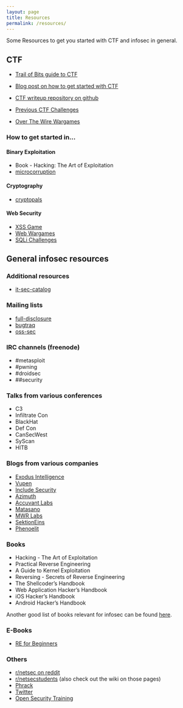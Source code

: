 ```yaml
---
layout: page
title: Resources
permalink: /resources/
---
```


Some Resources to get you started with CTF and infosec in general.

## CTF

- [Trail of Bits guide to CTF](https://trailofbits.github.io/ctf/)
- [Blog post on how to get started with CTF](http://www.endgame.com/blog/how-to-get-started-in-ctf.html)

- [CTF writeup repository on github](https://github.com/ctfs/write-ups)

- [Previous CTF Challenges](http://repo.shell-storm.org/CTF/)
- [Over The Wire Wargames](http://overthewire.org/wargames/)

### How to get started in...

#### Binary Exploitation

- Book - Hacking: The Art of Exploitation
- [microcorruption](https://microcorruption.com)

#### Cryptography

- [cryptopals](http://cryptopals.com/)

#### Web Security

- [XSS Game](https://xss-game.appspot.com/)
- [Web Wargames](http://overthewire.org/wargames/natas/)
- [SQLi Challenges](http://www.zixem.altervista.org/SQLi/)


## General infosec resources

### Additional resources

- [it-sec-catalog](https://code.google.com/p/it-sec-catalog/wiki/Exploitation)

### Mailing lists
- [full-disclosure](http://seclists.org/fulldisclosure/)
- [bugtraq](http://seclists.org/bugtraq/)
- [oss-sec](http://seclists.org/oss-sec/)

### IRC channels (freenode)
- \#metasploit
- \#pwning
- \#droidsec
- \#\#security

### Talks from various conferences
- C3
- Infiltrate Con
- BlackHat
- Def Con
- CanSecWest
- SyScan
- HITB

### Blogs from various companies
- [Exodus Intelligence](http://blog.exodusintel.com/)
- [Vupen](http://www.vupen.com/blog/)
- [Include Security](http://blog.includesecurity.com/)
- [Azimuth](http://blog.azimuthsecurity.com/)
- [Accuvant Labs](http://www.accuvant.com/blog/)
- [Matasano](http://matasano.com/research/)
- [MWR Labs](http://labs.mwrinfosecurity.com/blog)
- [SektionEins](https://www.sektioneins.de/en/categories/blog.html)
- [Phenoelit](http://phenoelit.org/blog/)

### Books
- Hacking - The Art of Exploitation
- Practical Reverse Engineering
- A Guide to Kernel Exploitation
- Reversing - Secrets of Reverse Engineering
- The Shellcoder’s Handbook
- Web Application Hacker’s Handbook
- iOS Hacker’s Handbook
- Android Hacker’s Handbook

Another good list of books relevant for infosec can be found [here](http://dfir.org/?q=node/8).

### E-Books
- [RE for Beginners](http://yurichev.com/writings/RE_for_beginners-en.pdf)

### Others
- [r/netsec on reddit](http://www.reddit.com/r/netsec/)
- [r/netsecstudents](http://www.reddit.com/r/netsecstudents) (also check out the wiki on those pages)
- [Phrack](http://www.phrack.org/)
- [Twitter](https://twitter.com)
- [Open Security Training](http://opensecuritytraining.info/)
